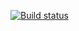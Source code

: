 [![Build status](https://ci.appveyor.com/api/projects/status/cdlf5ornilco09cu/branch/master?svg=true)](https://ci.appveyor.com/project/KonstaMonte/cardorderforms/branch/master)
